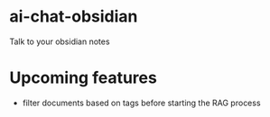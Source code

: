 # ai-chat-obsidian
Talk to your obsidian notes




# Upcoming features
- filter documents based on tags before starting the RAG process